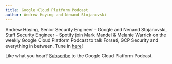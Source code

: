 ```yaml
---
title: Google Cloud Platform Podcast
author: Andrew Hoying and Nenand Stojanovski
---
```

Andrew Hoying, Senior Security Engineer - Google and Nenand Stojanovski, Staff
Security Engineer - Spotify join Mark Mandel & Melanie Warrick on the weekly Google Cloud Platform Podcast to talk Forseti, GCP Security and everything in between. Tune in [here](https://www.gcppodcast.com/post/episode-120-forseti-with-nenad-stojanovski-and-andrew-hoying/)!

Like what you hear? [Subscribe](https://feeds.feedburner.com/GcpPodcast) to the Google Cloud Platform Podcast.

